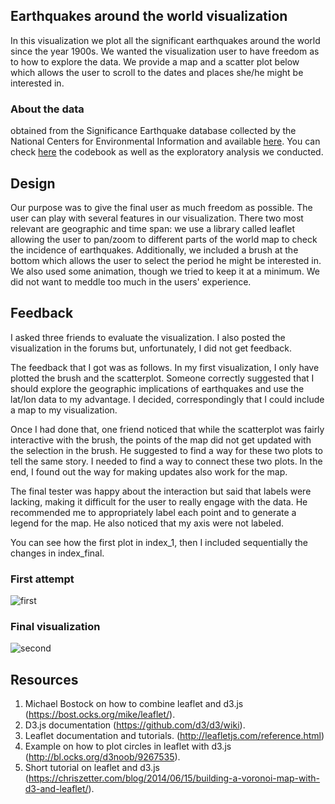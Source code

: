 

## Earthquakes around the world visualization

In this visualization we plot all the significant earthquakes around the world since the year 1900s. We wanted the visualization user to have freedom as to how to explore the data. We provide a map and a scatter plot below which allows the user to scroll to the dates and places she/he might be interested in.


### About the data
obtained from the Significance Earthquake database collected by the National Centers for Environmental Information and available [here](https://www.ngdc.noaa.gov/metaview/page?xml=NOAA/NESDIS/NGDC/MGG/Hazards/iso/xml/G012153.xml&view=getDataView&header=none). You can check [here](https://github.com/jlcoto/Udacity/tree/master/earthquake_project) the codebook as well as the exploratory analysis we conducted.


## Design
Our purpose was to give the final user as much freedom as possible. The user can play with several features in our visualization. There two most relevant are geographic and time span: we use a library called leaflet allowing the user to pan/zoom to different parts of the world map to check the incidence of earthquakes. Additionally, we included a brush at the bottom which allows the user to select the period he might be interested in. We also used some animation, though we tried to keep it at a minimum. We did not want to meddle too much in the users' experience.

## Feedback

I asked three friends to evaluate the visualization. I also posted the visualization in the forums but, unfortunately, I did not get feedback. 

The feedback that I got was as follows. In my first visualization, I only have plotted the brush and the scatterplot. Someone correctly suggested that I should explore the geographic implications of earthquakes and use the lat/lon data to my advantage. I decided, correspondingly that I could include a map to my visualization.

Once I had done that, one friend noticed that while the scatterplot was fairly interactive with the brush, the points of the map did not get updated with the selection in the brush. He suggested to find a way for these two plots to tell the same story. I needed to find a way to connect these two plots. In the end, I found out the way for making updates also work for the map.

The final tester was happy about the interaction but said that labels were lacking, making it difficult for the user to really engage with the data. He recommended me to appropriately label each point and to generate a legend for the map. He also noticed that my axis were not labeled. 

You can see how the first plot in index_1, then I included sequentially the changes in index_final.

### First attempt

![first](https://cloud.githubusercontent.com/assets/7328852/20595247/7b6f9ae2-b239-11e6-8f29-69d1e9d0d666.png) 

### Final visualization 

![second](https://cloud.githubusercontent.com/assets/7328852/20595586/bb1240a4-b23a-11e6-8537-292b18a19149.png)

## Resources

1. Michael Bostock on how to combine leaflet and d3.js (https://bost.ocks.org/mike/leaflet/).
2. D3.js documentation (https://github.com/d3/d3/wiki).
3. Leaflet documentation and tutorials. (http://leafletjs.com/reference.html)
4. Example on how to plot circles in leaflet with d3.js (http://bl.ocks.org/d3noob/9267535).
5. Short tutorial on leaflet and d3.js (https://chriszetter.com/blog/2014/06/15/building-a-voronoi-map-with-d3-and-leaflet/).
